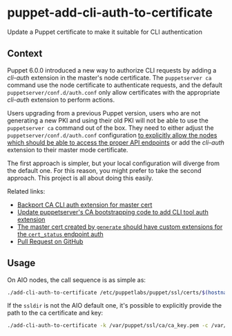 # puppet-add-cli-auth-to-certificate

Update a Puppet certificate to make it suitable for CLI authentication

## Context

Puppet 6.0.0 introduced a new way to authorize CLI requests by adding a *cli-auth* extension in the master's node certificate.  The `puppetserver ca` command use the node certificate to authenticate requests, and the default `puppetserver/conf.d/auth.conf` only allow certificates with the appropriate *cli-auth* extension to perform actions.

Users upgrading from a previous Puppet version, users who are not generating a new PKI and using their old PKI will not be able to use the `puppetserver ca` command out of the box.  They need to either adjust the `puppetserver/conf.d/auth.conf` configuration [to explicitly allow the nodes which should be able to access the proper API endpoints](https://puppet.com/docs/puppetserver/6.0/subcommands.html#available-actions) or add the *cli-auth* extension to their master mode certificate.

The first approach is simpler, but your local configuration will diverge from the default one.  For this reason, you might prefer to take the second approach.   This project is all about doing this easily.

Related links:

* [Backport CA CLI auth extension for master cert](https://tickets.puppetlabs.com/browse/SERVER-2323)
* [Update puppetserver's CA bootstrapping code to add CLI tool auth extension](https://tickets.puppetlabs.com/browse/SERVER-2308)
* [The master cert created by `generate` should have custom extensions for the `cert_status` endpoint auth](https://tickets.puppetlabs.com/browse/SERVER-2287)
* [Pull Request on GitHub](https://github.com/puppetlabs/puppetserver/pull/1790)

## Usage

On AIO nodes, the call sequence is as simple as:

```sh
./add-cli-auth-to-certificate /etc/puppetlabs/puppet/ssl/certs/$(hostname -f).pem
```

If the `ssldir` is not the AIO default one, it's possible to explicitly provide the path to the ca certificate and key:

```sh
./add-cli-auth-to-certificate -k /var/puppet/ssl/ca/ca_key.pem -c /var/puppet/ssl/ca/ca_crt.pem /var/puppet/ssl/certs/$(hostname).pem
```
